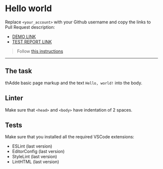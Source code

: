 # Hello world

Replace `<your_account>` with your Github username and copy the links to Pull Request description:
- [DEMO LINK](https://ruslanaStell.github.io/layout_hello-world/)
- [TEST REPORT LINK](https://ruslanaStell.github.io/layout_hello-world/report/html_report/)

> Follow [this instructions](https://mate-academy.github.io/layout_task-guideline/#how-to-solve-the-layout-tasks-on-github)
___

## The task

 thAdde basic page markup and the text `Hello, world!` into the body.

## Linter

Make sure that `<head>` and `<body>` have indentation of 2 spaces.

## Tests

Make sure that you installed all the required VSCode extensions:

- ESLint (last version)
- EditorConfig (last version)
- StyleLint (last version)
- LintHTML (last version)
